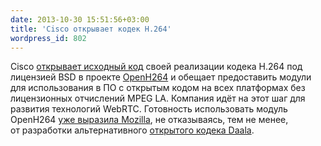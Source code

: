 ```yaml
---
date: 2013-10-30 15:51:56+03:00
title: 'Cisco открывает кодек H.264'
wordpress_id: 802
---
```


Cisco [открывает исходный код][1] своей реализации кодека H.264 под лицензией BSD в проекте [OpenH264][2] и обещает предоставить модули для использования в ПО с открытым кодом на всех платформах без лицензионных отчислений MPEG LA. Компания идёт на этот шаг для развития технологий WebRTC. Готовность использовать модуль OpenH264 [уже выразила Mozilla][3], не отказываясь, тем не менее, от разработки альтернативного [открытого кодека Daala][4].

[1]: http://blogs.cisco.com/collaboration/open-source-h-264-removes-barriers-webrtc
[2]: http://www.openh264.org
[3]: https://blog.mozilla.org/blog/2013/10/30/video-interoperability-on-the-web-gets-a-boost-from-ciscos-h-264-codec/
[4]: http://www.xiph.org/daala/

